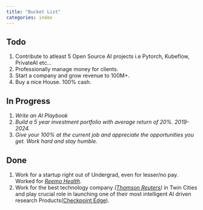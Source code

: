 ```yaml
---
title: "Bucket List"
categories: index
---
```


## Todo
1. Contribute to atleast 5 Open Source AI projects i.e Pytorch, Kubeflow, PrivateAI etc...
1. Professionally manage money for clients.
1. Start a company and grow revenue to 100M+.
1. Buy a nice House. 100% cash.


## In Progress
1. *Write an AI Playbook*
1. *Build a 5 year investment portfolio with average return of 20%. 2019-2024.*
1. *Give your 100% at the current job and appreciate the opportunities you get. Work hard and stay humble.*


## Done
1. Work for a startup right out of Undergrad, even for lesser/no pay. Worked for *[Reemo Health](https://reemohealth.com/)*.
1. Work for the best technology company *([Thomson Reuters](https://www.thomsonreuters.com/en.html))* in Twin Cities and play crucial role in launching one of their most intelligent AI driven research Products([Checkpoint Edge](https://tax.thomsonreuters.com/en/checkpoint/edge)).
